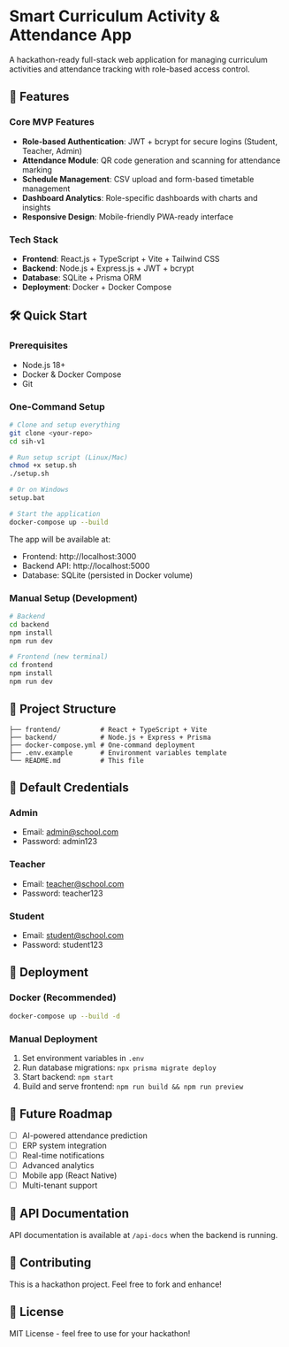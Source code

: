 # Smart Curriculum Activity & Attendance App

A hackathon-ready full-stack web application for managing curriculum activities and attendance tracking with role-based access control.

## 🚀 Features

### Core MVP Features
- **Role-based Authentication**: JWT + bcrypt for secure logins (Student, Teacher, Admin)
- **Attendance Module**: QR code generation and scanning for attendance marking
- **Schedule Management**: CSV upload and form-based timetable management
- **Dashboard Analytics**: Role-specific dashboards with charts and insights
- **Responsive Design**: Mobile-friendly PWA-ready interface

### Tech Stack
- **Frontend**: React.js + TypeScript + Vite + Tailwind CSS
- **Backend**: Node.js + Express.js + JWT + bcrypt
- **Database**: SQLite + Prisma ORM
- **Deployment**: Docker + Docker Compose

## 🛠️ Quick Start

### Prerequisites
- Node.js 18+ 
- Docker & Docker Compose
- Git

### One-Command Setup
```bash
# Clone and setup everything
git clone <your-repo>
cd sih-v1

# Run setup script (Linux/Mac)
chmod +x setup.sh
./setup.sh

# Or on Windows
setup.bat

# Start the application
docker-compose up --build
```

The app will be available at:
- Frontend: http://localhost:3000
- Backend API: http://localhost:5000
- Database: SQLite (persisted in Docker volume)

### Manual Setup (Development)
```bash
# Backend
cd backend
npm install
npm run dev

# Frontend (new terminal)
cd frontend
npm install
npm run dev
```

## 📁 Project Structure
```
├── frontend/          # React + TypeScript + Vite
├── backend/           # Node.js + Express + Prisma
├── docker-compose.yml # One-command deployment
├── .env.example       # Environment variables template
└── README.md          # This file
```

## 🔐 Default Credentials

### Admin
- Email: admin@school.com
- Password: admin123

### Teacher
- Email: teacher@school.com
- Password: teacher123

### Student
- Email: student@school.com
- Password: student123

## 🚀 Deployment

### Docker (Recommended)
```bash
docker-compose up --build -d
```

### Manual Deployment
1. Set environment variables in `.env`
2. Run database migrations: `npx prisma migrate deploy`
3. Start backend: `npm start`
4. Build and serve frontend: `npm run build && npm run preview`

## 🔮 Future Roadmap

- [ ] AI-powered attendance prediction
- [ ] ERP system integration
- [ ] Real-time notifications
- [ ] Advanced analytics
- [ ] Mobile app (React Native)
- [ ] Multi-tenant support

## 📝 API Documentation

API documentation is available at `/api-docs` when the backend is running.

## 🤝 Contributing

This is a hackathon project. Feel free to fork and enhance!

## 📄 License

MIT License - feel free to use for your hackathon!
